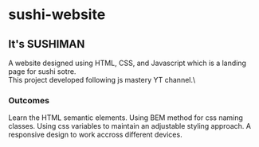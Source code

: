 # sushi-website

## It's SUSHIMAN 
A website designed using HTML, CSS, and Javascript which is a landing page for sushi sotre.\
This project developed following js mastery YT channel.\
### Outcomes 
Learn the HTML semantic elements.
Using BEM method for css naming classes.
Using css variables to maintain an adjustable styling approach.
A responsive design to work accross different devices.
